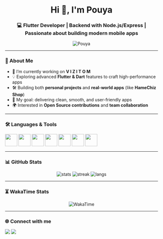 <h1 align="center">Hi 👋, I'm Pouya</h1>
<h3 align="center">💻 Flutter Developer | Backend with Node.js/Express | Passionate about building modern mobile apps</h3>

<p align="center">
  <img src="https://komarev.com/ghpvc/?username=MrPouyaSaad&label=Profile%20views&color=0e75b6&style=flat" alt="Pouya" />
</p>

---

### 🚀 About Me
- 🌱 I’m currently working on **V I Z I T O M**  
- 💡 Exploring advanced **Flutter & Dart** features to craft high-performance apps  
- 🛠 Building both **personal projects** and **real-world apps** (like **HameChiz Shop**)  
- 🎯 My goal: delivering clean, smooth, and user-friendly apps  
- 🌍 Interested in **Open Source contributions** and **team collaboration**  

---

### 🛠 Languages & Tools
<p>
  <img src="https://cdn.jsdelivr.net/gh/devicons/devicon/icons/flutter/flutter-original.svg" width="40" height="40" />
  <img src="https://cdn.jsdelivr.net/gh/devicons/devicon/icons/dart/dart-original.svg" width="40" height="40" />
  <img src="https://cdn.jsdelivr.net/gh/devicons/devicon/icons/nodejs/nodejs-original.svg" width="40" height="40" />
  <img src="https://cdn.jsdelivr.net/gh/devicons/devicon/icons/express/express-original.svg" width="40" height="40" />
  <img src="https://cdn.jsdelivr.net/gh/devicons/devicon/icons/mongodb/mongodb-original.svg" width="40" height="40" />
  <img src="https://cdn.jsdelivr.net/gh/devicons/devicon/icons/postgresql/postgresql-original.svg" width="40" height="40" />
  <img src="https://cdn.jsdelivr.net/gh/devicons/devicon/icons/git/git-original.svg" width="40" height="40" />
</p>

---

### 📊 GitHub Stats
<p align="center">
  <img src="https://github-readme-stats.vercel.app/api?username=MrPouyaSaad&show_icons=true&theme=tokyonight" alt="stats"/>
  <img src="https://github-readme-streak-stats.herokuapp.com/?user=MrPouyaSaad&theme=tokyonight" alt="streak"/>
  <img src="https://github-readme-stats.vercel.app/api/top-langs/?username=MrPouyaSaad&layout=compact&theme=tokyonight" alt="langs"/>
</p>

---

### ⏳ WakaTime Stats
<p align="center">
  <img src="https://github-readme-stats.vercel.app/api/wakatime?username=Pouya&theme=tokyonight&layout=compact" alt="WakaTime"/>
</p>

---

### 🌐 Connect with me
<p align="left">
<a href="mailto:Mr.PouyaSadeghzadeh@gmail.com"><img src="https://img.shields.io/badge/Email-D14836?style=for-the-badge&logo=gmail&logoColor=white"/></a>
<a href="https://t.me/yourTelegram"><img src="https://img.shields.io/badge/Telegram-2CA5E0?style=for-the-badge&logo=telegram&logoColor=white"/></a>
</p>
